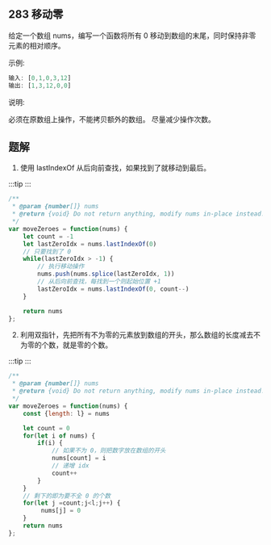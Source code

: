 ## 283 移动零
给定一个数组 nums，编写一个函数将所有 0 移动到数组的末尾，同时保持非零元素的相对顺序。

示例:

```js
输入: [0,1,0,3,12]
输出: [1,3,12,0,0]
```

说明:

必须在原数组上操作，不能拷贝额外的数组。
尽量减少操作次数。

## 题解
1. 使用 lastIndexOf 从后向前查找，如果找到了就移动到最后。

:::tip
<runtime :list="[100, 27.04, 39.8, 25.51]"></runtime>
:::

```js
/**
 * @param {number[]} nums
 * @return {void} Do not return anything, modify nums in-place instead.
 */
var moveZeroes = function(nums) {
    let count = -1
    let lastZeroIdx = nums.lastIndexOf(0)
    // 只要找到了 0 
    while(lastZeroIdx > -1) {
        // 执行移动操作
        nums.push(nums.splice(lastZeroIdx, 1))
        // 从后向前查找，每找到一个则起始位置 +1
        lastZeroIdx = nums.lastIndexOf(0, count--)
    }

    return nums
};
```
 
<situation>
    <template v-slot:time>`O(n)`，n 指的是 0 的个数。</template>
    <template v-slot:space>`O(1)`，使用常数级别的空间。</template>
    <template v-slot:good>一个 0 或者没有 0，则不执行循环操作，直接返回原数组。
    </template>
    <template v-slot:bad>数组里全是 0，则需要依次从末尾遍历到开头。</template>
</situation>

2. 利用双指针，先把所有不为零的元素放到数组的开头，那么数组的长度减去不为零的个数，就是零的个数。

:::tip
<runtime :list="[84, 71.37, 39.8, 31.09]" />
:::

```js
/**
 * @param {number[]} nums
 * @return {void} Do not return anything, modify nums in-place instead.
 */
var moveZeroes = function(nums) {
    const {length: l} = nums

    let count = 0
    for(let i of nums) {
        if(i) {
            // 如果不为 0，则把数字放在数组的开头
            nums[count] = i
            // 递增 idx
            count++
        }
    }
    // 剩下的即为要不全 0 的个数
    for(let j =count;j<l;j++) {
         nums[j] = 0
    }
    return nums
};
```

<situation>
    <template v-slot:time>
        `O(n)`，2 个循环。
    </template>
    <template v-slot:space>
        `O(1)`，使用常数级别的变量。
    </template>
    <template v-slot:good>
        大部分的 0 在数组的末尾，即不需要太多的修改。
    </template>
    <template v-slot:bad>
        数组里大部分是 0，且在数组的开头。
    </template>
</situation>
